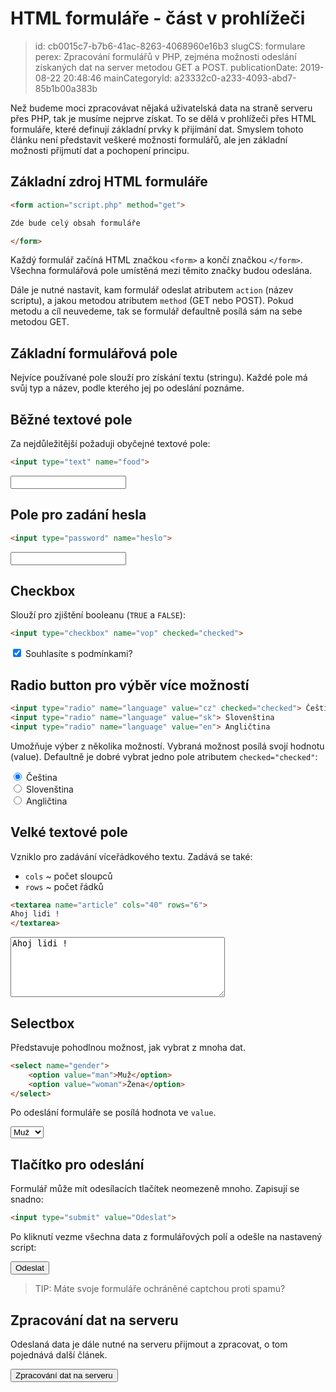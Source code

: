 HTML formuláře - část v prohlížeči
================================

> id: cb0015c7-b7b6-41ac-8263-4068960e16b3
> slugCS: formulare
> perex: Zpracování formulářů v PHP, zejména možnosti odeslání získaných dat na server metodou GET a POST.
> publicationDate: 2019-08-22 20:48:46
> mainCategoryId: a23332c0-a233-4093-abd7-85b1b00a383b

Než budeme moci zpracovávat nějaká uživatelská data na straně serveru přes PHP, tak je musíme nejprve získat. To se dělá v prohlížeči přes HTML formuláře, které definují základní prvky k přijímání dat. Smyslem tohoto článku není představit veškeré možnosti formulářů, ale jen základní možnosti přijmutí dat a pochopení principu.

Základní zdroj HTML formuláře
-----------------------------

```html
<form action="script.php" method="get">

Zde bude celý obsah formuláře

</form>
```


Každý formulář začíná HTML značkou `<form>` a končí značkou `</form>`. Všechna formulářová pole umístěná mezi těmito značky budou odeslána.

Dále je nutné nastavit, kam formulář odeslat atributem `action` (název scriptu), a jakou metodou atributem `method` (GET nebo POST). Pokud metodu a cíl neuvedeme, tak se formulář defaultně posílá sám na sebe metodou GET.

Základní formulářová pole
-------------------------

Nejvíce používané pole slouží pro získání textu (stringu). Každé pole má svůj typ a název, podle kterého jej po odeslání poznáme.

Běžné textové pole
------------------

Za nejdůležitější požaduji obyčejné textové pole:

```html
<input type="text" name="food">
```

<input type="text" name="food">

Pole pro zadání hesla
---------------------

```html
<input type="password" name="heslo">
```

<input type="password" name="heslo">

Checkbox
--------

Slouží pro zjištění booleanu (`TRUE` a `FALSE`):

```html
<input type="checkbox" name="vop" checked="checked">
```

<label>
	<input type="checkbox" name="vop" checked="checked"> Souhlasíte s podmínkami?
</label>

Radio button pro výběr více možností
------------------------------------

```html
<input type="radio" name="language" value="cz" checked="checked"> Čeština
<input type="radio" name="language" value="sk"> Slovenština
<input type="radio" name="language" value="en"> Angličtina
```


Umožňuje výber z několika možností. Vybraná možnost posílá svojí hodnotu (value). Defaultně je dobré vybrat jedno pole atributem `checked="checked"`:

<label>
	<input type="radio" name="language" value="cz" checked="checked"> Čeština
</label><br>
<label>
	<input type="radio" name="language" value="sk"> Slovenština
</label><br>
<label>
	<input type="radio" name="language" value="en"> Angličtina
</label>

Velké textové pole
------------------

Vzniklo pro zadávání víceřádkového textu. Zadává se také:

- `cols` ~ počet sloupců
- `rows` ~ počet řádků 

```html
<textarea name="article" cols="40" rows="6">
Ahoj lidi !
</textarea>
```

<textarea name="article" cols="40" rows="6">
Ahoj lidi !
</textarea>

Selectbox
---------

Představuje pohodlnou možnost, jak vybrat z mnoha dat.

```html
<select name="gender">
	<option value="man">Muž</option>
	<option value="woman">Žena</option>
</select>
```

Po odeslání formuláře se posílá hodnota ve `value`.

<select name="gender">
	<option value="man">Muž</option>
	<option value="woman">Žena</option>
</select>

Tlačítko pro odeslání
---------------------

Formulář může mít odesílacích tlačítek neomezeně mnoho. Zapisují se snadno:

```html
<input type="submit" value="Odeslat">
```

Po kliknutí vezme všechna data z formulářových polí a odešle na nastavený script:

<input type="submit" value="Odeslat">

<br>

> TIP: Máte svoje formuláře ochráněné captchou proti spamu?

Zpracování dat na serveru
-------------------------

Odeslaná data je dále nutné na serveru přijmout a zpracovat, o tom pojednává další článek.

<a href="/formulare-2">
	<button class="btn btn-success">Zpracování dat na serveru</button>
</a>

